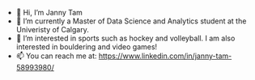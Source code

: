 - 👋 Hi, I’m Janny Tam
- 🌱 I’m currently a Master of Data Science and Analytics student at the Univeristy of Calgary.
- 👀 I’m interested in sports such as hockey and volleyball. I am also interested in bouldering and video games!
- 📫 You can reach me at: https://www.linkedin.com/in/janny-tam-58993980/
